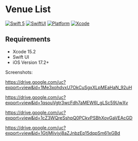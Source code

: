 # Venue List

[![Swift 5](https://img.shields.io/badge/swift-5-ED523F.svg?style=flat)](https://swift.org/download/) 
[![SwiftUI](https://img.shields.io/badge/SwiftUI-5-ED523F.svg?style=flat)](https://developer.apple.com/xcode/swiftui/)
[![Platform](https://img.shields.io/badge/platform-iOS%2017.2+-lightgrey.svg)]()
[![Xcode](https://img.shields.io/badge/Xcode-15.2-blue)]()

## Requirements
* Xcode 15.2
* Swift UI
* iOS Version 17.2+

Screenshots:

https://drive.google.com/uc?export=view&id=1Me3xohdvxU7OkCuSgxXLpMEaHaN_92uH

https://drive.google.com/uc?export=view&id=1qsouVgtr3wcFdh7aMEW6I_gLSc59UwXv

https://drive.google.com/uc?export=view&id=1cZ3WQreSshpQ0PCkvPSBhXovGaVEAcGD

https://drive.google.com/uc?export=view&id=1GtjMlivjyj8aZJnbzEp15dqpSm61xGBd

